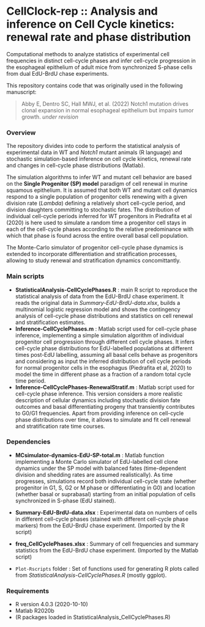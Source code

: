 # CellClock-rep :: Analysis and inference on Cell Cycle kinetics: renewal rate and phase distribution
Computational methods to analyze statistics of experimental cell frequencies in distinct cell-cycle phases and infer cell-cycle progression in the esophageal epithelium of adult mice from synchronized S-phase cells from dual EdU-BrdU chase experiments.

This repository contains code that was originally used in the following manuscript:
  > Abby E, Dentro SC, Hall MWJ, et al. (2022) Notch1 mutation drives clonal expansion in normal esophageal epithelium but impairs tumor growth. _under revision_

### Overview
The repository divides into code to perform the statistical analysis of experimental data in WT and _Notch1_ mutant animals (R language) and stochastic simulation-based inference on cell cycle kinetics, renewal rate and changes in cell-cycle phase distributions (Matlab).

The simulation algorithms to infer WT and mutant cell behavior are based on the **Single Progenitor (SP) model** paradigm of cell renewal in murine squamous epithelium. It is assumed that both WT and mutant cell dynamics respond to a single population of progenitor cells renewing with a given division rate (_Lambda_) defining a relatively short cell-cycle period, and division daughters committing to stochastic fates. The distribution of individual cell-cycle periods inferred for WT progenitors in Piedrafita et al (2020) is here used to simulate a random time a progenitor cell stays in each of the cell-cycle phases according to the relative predominance with which that phase is found across the entire overall basal cell population.

The Monte-Carlo simulator of progenitor cell-cycle phase dynamics is extended to incorporate differentiation and stratification processes, allowing to study renewal and stratification dynamics concomittantly.

### Main scripts
- **StatisticalAnalysis-CellCyclePhases.R** : main R script to reproduce the statistical analysis of data from the EdU-BrdU chase experiment. It reads the original data in _Summary-EdU-BrdU-data.xlsx_, builds a multinomial logistic regression model and shows the contingency analysis of cell-cycle phase distributions and statistics on cell renewal and stratification estimates.
- **Inference-CellCyclePhases.m** : Matlab script used for cell-cycle phase inference, implementing a simple simulation algorithm of individual progenitor cell progression through different cell cycle phases. It infers cell-cycle phase distributions for EdU-labelled populations at different times post-EdU labelling, assuming all basal cells behave as progenitors and considering as input the inferred distribution of cell cycle periods for normal progenitor cells in the esophagus (Piedrafita et al, 2020) to model the time in different phase as a fraction of a random total cycle time period.
- **Inference-CellCyclePhases-RenewalStratif.m** : Matlab script used for cell-cycle phase inference. This version considers a more realistic description of cellular dynamics including stochastic division fate outcomes and basal differentiating progeny that transiently contributes to G0/G1 frequencies. Apart from providing inference on cell-cycle phase distributions over time, it allows to simulate and fit cell renewal and stratification rate time courses.

### Dependencies
- **MCsimulator-dynamics-EdU-SP-total.m** : Matlab function implementing a Monte Carlo simulator of EdU-labelled cell clone dynamics under the SP model with balanced fates (time-dependent division and shedding rates are assumed realistically). As time progresses, simulations record both individual cell-cycle state (whether progenitor in G1, S, G2 or M phase or differentiating in G0) and location (whether basal or suprabasal) starting from an initial population of cells synchronized in S-phase (EdU stained).
- **Summary-EdU-BrdU-data.xlsx** : Experimental data on numbers of cells in different cell-cycle phases (stained with different cell-cycle phase markers) from the EdU-BrdU chase experiment. (Imported by the R script)
- **freq_CellCyclePhases.xlsx** : Summary of cell frequencies and summary statistics from the EdU-BrdU chase experiment. (Imported by the Matlab script)

- `Plot-Rscripts` folder : Set of functions used for generating R plots called from _StatisticalAnalysis-CellCyclePhases.R_ (mostly ggplot).


### Requirements
- R version 4.0.3 (2020-10-10)
- Matlab R2020b
- (R packages loaded in StatisticalAnalysis_CellCyclePhases.R)

